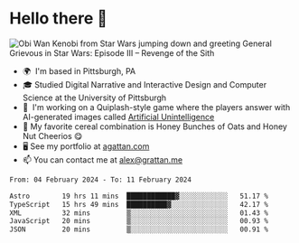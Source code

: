 <!--
**GameDog9988/GameDog9988** is a ✨ _special_ ✨ repository because its `README.md` (this file) appears on your GitHub profile.

Here are some ideas to get you started:

- 🔭 I’m currently working on ...
- 🌱 I’m currently learning ...
- 👯 I’m looking to collaborate on ...
- 🤔 I’m looking for help with ...
- 💬 Ask me about ...
- 📫 How to reach me: ...
- 😄 Pronouns: ...
- ⚡ Fun fact: ...
-->



Hello there 👋
==================================

![Obi Wan Kenobi from Star Wars jumping down and greeting General Grievous in Star Wars: Episode III – Revenge of the Sith](https://github.com/agrattan0820/agrattan0820/assets/51346343/689e56eb-29be-46a5-a079-28ea727b5f7e)


- 🌍  I'm based in Pittsburgh, PA
- 🎓  Studied Digital Narrative and Interactive Design and Computer Science at the University of Pittsburgh
- 👾  I'm working on a Quiplash-style game where the players answer with AI-generated images called [Artificial Unintelligence](https://github.com/agrattan0820/artificial-unintelligence)
- 🥣  My favorite cereal combination is Honey Bunches of Oats and Honey Nut Cheerios 😋
- 🖥️  See my portfolio at [agattan.com](http://agrattan.com/)
- 📫  You can contact me at [alex@grattan.me](mailto:alex@grattan.me)

<!--START_SECTION:waka-->

```txt
From: 04 February 2024 - To: 11 February 2024

Astro        19 hrs 11 mins  ████████████▓░░░░░░░░░░░░   51.17 %
TypeScript   15 hrs 49 mins  ██████████▓░░░░░░░░░░░░░░   42.17 %
XML          32 mins         ▒░░░░░░░░░░░░░░░░░░░░░░░░   01.43 %
JavaScript   20 mins         ▒░░░░░░░░░░░░░░░░░░░░░░░░   00.93 %
JSON         20 mins         ▒░░░░░░░░░░░░░░░░░░░░░░░░   00.91 %
```

<!--END_SECTION:waka-->
